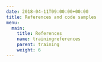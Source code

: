 ```yaml
---
date: 2018-04-11T09:00:00+00:00
title: References and code samples 
menu:
  main:
    title: References
    name: trainingreferences
    parent: training
    weight: 6
---
```

